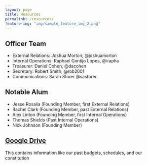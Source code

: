```yaml
---
layout: page
title: Resources
permalink: /resources/
feature-img: "img/sample_feature_img_2.png"
---
```


## Officer Team

 - External Relations: Joshua Morton, @joshuamorton
 - Internal Operations: Raphael Gontijo Lopes, @irapha
 - Treasurer: Daniel Cohen, @dacohen
 - Secretary: Robert Smith, @rob2001
 - Communications: Sarah Storer @sastorer

## Notable Alum

 - Jesse Rosalia (Founding Member, first External Relations)
 - Rachel Clark (Founding Member, past External Relations)
 - Alex Linton (Founding Member, first Internal Operations)
 - Thomas Shields (Past Internal Operations)
 - Nick Johnson (Founding Member)

## [Google Drive](https://drive.google.com/open?id=0B2hjlO2NzFMqNWo4UThpVW5kSGM)

This contains information like our past budgets, schedules, and our constitution
